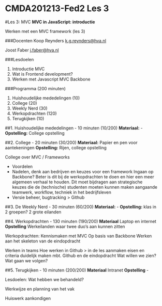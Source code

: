 CMDA201213-Fed2 Les 3
=====================

#Les 3: MVC
**MVC in JavaScript: introductie**

Werken met een MVC framework (les 3) 

###Docenten
Koop Reynders k.g.reynders@hva.nl 

Joost Faber j.faber@hva.nl

###Lesdoelen
1. Introductie MVC
2. Wat is Frontend development?
3. Werken met Javascript MVC Backbone


###Programma (200 minuten)

1. Huishoudelijke mededelingen (10) 
2. College (20)
3. Weekly Nerd (30) 
4. Werkopdrachten (120)
5. Terugkijken (10) 
		
		

##1. Huishoudelijke mededelingen - 10 minuten (10/200)
**Materiaal:** - 
**Opstelling:** College opstelling


##2. College - 20 minuten (30/200)
**Materiaal:** Papier en pen voor aantekeningen
**Opstelling:** Rijen, college opstelling

College over MVC / Frameworks

- Voordelen
- Nadelen, denk aan bedrijven en keuzes voor een framework
Ingaan op Backbone? Beter is dit bij de werkopdrachten te doen en hier een meer algemeen verhaal te houden. Dit moet bijdragen aan strategische keuzes die de (technische) studenten moeten kunnen maken aangaande teamwerk, workflow, techniek in het bedrijfsleven
- Versie beheer, bugtracking > Github



##3. De Weekly Nerd - 30 minuten (60/200)
**Materiaal:** -
**Opstelling:** klas in 2 groepen? 2 grote eilanden


##4. Werkopdrachten - 130 minuten (190/200)
**Materiaal** Laptop en internet
**Opstelling** Werkeilanden waar twee duo’s aan kunnen zitten

Werkopdrachten: Kennismaken met MVC
Op basis van Backbone
Werken aan het skeleton van de eindopdracht

Werken in teams
Hoe werken in Github > in de les aanmaken
eisen en criteria duidelijk maken mbt. Github en de eindopdracht
Wat willen we zien?
Wat gaan we volgen?





##5. Terugkijken - 10 minuten (200/200)
**Materiaal** Intranet
**Opstelling** - 

Lesdoelen: Wat hebben we behandeld? 

Werkwijze en planning van het vak

Huiswerk aankondigen




